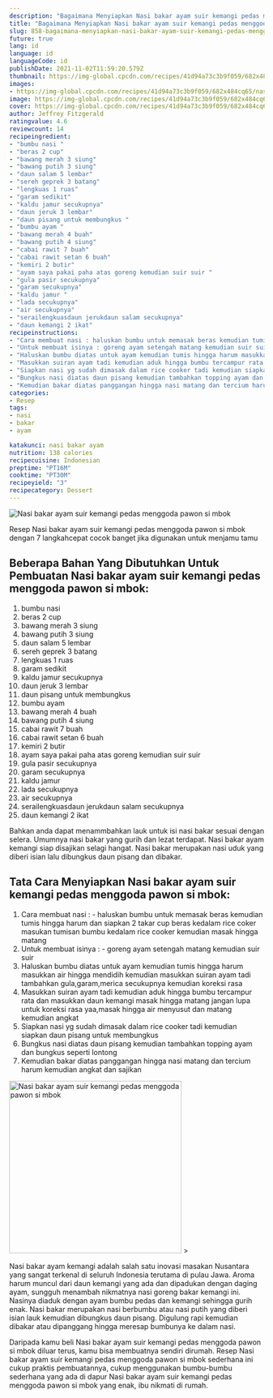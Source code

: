 ```yaml
---
description: "Bagaimana Menyiapkan Nasi bakar ayam suir kemangi pedas menggoda pawon si mbok yang Menggugah Selera"
title: "Bagaimana Menyiapkan Nasi bakar ayam suir kemangi pedas menggoda pawon si mbok yang Menggugah Selera"
slug: 858-bagaimana-menyiapkan-nasi-bakar-ayam-suir-kemangi-pedas-menggoda-pawon-si-mbok-yang-menggugah-selera
future: true
lang: id
language: id
languageCode: id
publishDate: 2021-11-02T11:59:20.579Z 
thumbnail: https://img-global.cpcdn.com/recipes/41d94a73c3b9f059/682x484cq65/nasi-bakar-ayam-suir-kemangi-pedas-menggoda-pawon-si-mbok-foto-resep-utama.png
images:
- https://img-global.cpcdn.com/recipes/41d94a73c3b9f059/682x484cq65/nasi-bakar-ayam-suir-kemangi-pedas-menggoda-pawon-si-mbok-foto-resep-utama.png
image: https://img-global.cpcdn.com/recipes/41d94a73c3b9f059/682x484cq65/nasi-bakar-ayam-suir-kemangi-pedas-menggoda-pawon-si-mbok-foto-resep-utama.png
cover: https://img-global.cpcdn.com/recipes/41d94a73c3b9f059/682x484cq65/nasi-bakar-ayam-suir-kemangi-pedas-menggoda-pawon-si-mbok-foto-resep-utama.png
author: Jeffrey Fitzgerald
ratingvalue: 4.6
reviewcount: 14
recipeingredient:
- "bumbu nasi "
- "beras 2 cup"
- "bawang merah 3 siung"
- "bawang putih 3 siung"
- "daun salam 5 lembar"
- "sereh geprek 3 batang"
- "lengkuas 1 ruas"
- "garam sedikit"
- "kaldu jamur secukupnya"
- "daun jeruk 3 lembar"
- "daun pisang untuk membungkus "
- "bumbu ayam "
- "bawang merah 4 buah"
- "bawang putih 4 siung"
- "cabai rawit 7 buah"
- "cabai rawit setan 6 buah"
- "kemiri 2 butir"
- "ayam saya pakai paha atas goreng kemudian suir suir "
- "gula pasir secukupnya"
- "garam secukupnya"
- "kaldu jamur "
- "lada secukupnya"
- "air secukupnya"
- "serailengkuasdaun jerukdaun salam secukupnya"
- "daun kemangi 2 ikat"
recipeinstructions:
- "Cara membuat nasi : haluskan bumbu untuk memasak beras kemudian tumis hingga harum dan siapkan 2 takar cup beras kedalam rice coker masukan tumisan bumbu kedalam rice cooker kemudian masak hingga matang"
- "Untuk membuat isinya : goreng ayam setengah matang kemudian suir suir"
- "Haluskan bumbu diatas untuk ayam kemudian tumis hingga harum masukkan air hingga mendidih kemudian masukkan suiran ayam tadi tambahkan gula,garam,merica secukupnya kemudian koreksi rasa"
- "Masukkan suiran ayam tadi kemudian aduk hingga bumbu tercampur rata dan masukkan daun kemangi masak hingga matang jangan lupa untuk koreksi rasa yaa,masak hingga air menyusut dan matang kemudian angkat"
- "Siapkan nasi yg sudah dimasak dalam rice cooker tadi kemudian siapkan daun pisang untuk membungkus"
- "Bungkus nasi diatas daun pisang kemudian tambahkan topping ayam dan bungkus seperti lontong"
- "Kemudian bakar diatas panggangan hingga nasi matang dan tercium harum kemudian angkat dan sajikan"
categories:
- Resep
tags:
- nasi
- bakar
- ayam

katakunci: nasi bakar ayam 
nutrition: 138 calories
recipecuisine: Indonesian
preptime: "PT16M"
cooktime: "PT30M"
recipeyield: "3"
recipecategory: Dessert
---
```



![Nasi bakar ayam suir kemangi pedas menggoda pawon si mbok](https://img-global.cpcdn.com/recipes/41d94a73c3b9f059/682x484cq65/nasi-bakar-ayam-suir-kemangi-pedas-menggoda-pawon-si-mbok-foto-resep-utama.png)

Resep Nasi bakar ayam suir kemangi pedas menggoda pawon si mbok    dengan 7 langkahcepat cocok banget jika digunakan untuk menjamu tamu

<!--inarticleads1-->

## Beberapa Bahan Yang Dibutuhkan Untuk Pembuatan Nasi bakar ayam suir kemangi pedas menggoda pawon si mbok:

1. bumbu nasi 
1. beras 2 cup
1. bawang merah 3 siung
1. bawang putih 3 siung
1. daun salam 5 lembar
1. sereh geprek 3 batang
1. lengkuas 1 ruas
1. garam sedikit
1. kaldu jamur secukupnya
1. daun jeruk 3 lembar
1. daun pisang untuk membungkus 
1. bumbu ayam 
1. bawang merah 4 buah
1. bawang putih 4 siung
1. cabai rawit 7 buah
1. cabai rawit setan 6 buah
1. kemiri 2 butir
1. ayam saya pakai paha atas goreng kemudian suir suir 
1. gula pasir secukupnya
1. garam secukupnya
1. kaldu jamur 
1. lada secukupnya
1. air secukupnya
1. serailengkuasdaun jerukdaun salam secukupnya
1. daun kemangi 2 ikat

Bahkan anda dapat menammbahkan lauk untuk isi nasi bakar sesuai dengan selera. Umumnya nasi bakar yang gurih dan lezat terdapat. Nasi bakar ayam kemangi siap disajikan selagi hangat. Nasi bakar merupakan nasi uduk yang diberi isian lalu dibungkus daun pisang dan dibakar. 

<!--inarticleads2-->

## Tata Cara Menyiapkan Nasi bakar ayam suir kemangi pedas menggoda pawon si mbok:

1. Cara membuat nasi : - haluskan bumbu untuk memasak beras kemudian tumis hingga harum dan siapkan 2 takar cup beras kedalam rice coker masukan tumisan bumbu kedalam rice cooker kemudian masak hingga matang
1. Untuk membuat isinya : - goreng ayam setengah matang kemudian suir suir
1. Haluskan bumbu diatas untuk ayam kemudian tumis hingga harum masukkan air hingga mendidih kemudian masukkan suiran ayam tadi tambahkan gula,garam,merica secukupnya kemudian koreksi rasa
1. Masukkan suiran ayam tadi kemudian aduk hingga bumbu tercampur rata dan masukkan daun kemangi masak hingga matang jangan lupa untuk koreksi rasa yaa,masak hingga air menyusut dan matang kemudian angkat
1. Siapkan nasi yg sudah dimasak dalam rice cooker tadi kemudian siapkan daun pisang untuk membungkus
1. Bungkus nasi diatas daun pisang kemudian tambahkan topping ayam dan bungkus seperti lontong
1. Kemudian bakar diatas panggangan hingga nasi matang dan tercium harum kemudian angkat dan sajikan
<img class="lazyload" data-src="//assets-global.cpcdn.com/assets/icons/button_play-2c75c40dde080a61004c1f40b05d8f140eaff45d7e9e6481dc71c63d2e7c4909.png" alt="Nasi bakar ayam suir kemangi pedas menggoda pawon si mbok" width="340" height="340">
>

Nasi bakar ayam kemangi adalah salah satu inovasi masakan Nusantara yang sangat terkenal di seluruh Indonesia terutama di pulau Jawa. Aroma harum muncul dari daun kemangi yang ada dan dipadukan dengan daging ayam, sungguh menambah nikmatnya nasi goreng bakar kemangi ini. Nasinya diaduk dengan ayam bumbu pedas dan kemangi sehingga gurih enak. Nasi bakar merupakan nasi berbumbu atau nasi putih yang diberi isian lauk kemudian dibungkus daun pisang. Digulung rapi kemudian dibakar atau dipanggang hingga meresap bumbunya ke dalam nasi. 

Daripada kamu beli  Nasi bakar ayam suir kemangi pedas menggoda pawon si mbok  diluar terus, kamu  bisa membuatnya sendiri dirumah. Resep  Nasi bakar ayam suir kemangi pedas menggoda pawon si mbok  sederhana ini cukup praktis pembuatannya, cukup menggunakan bumbu-bumbu sederhana yang ada di dapur  Nasi bakar ayam suir kemangi pedas menggoda pawon si mbok  yang enak, ibu nikmati di rumah.

